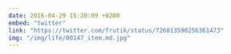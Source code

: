 ```yaml
---
date: 2016-04-29 15:20:09 +0200
embed: "twitter"
link: "https://twitter.com/frutik/status/726013590256361473"
img: "/img/life/00147_item.md.jpg"
---
```


